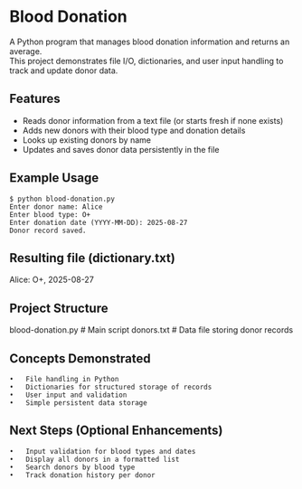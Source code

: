 # Blood Donation

A Python program that manages blood donation information and returns an average.  
This project demonstrates file I/O, dictionaries, and user input handling to track and update donor data.

## Features

- Reads donor information from a text file (or starts fresh if none exists)
- Adds new donors with their blood type and donation details
- Looks up existing donors by name
- Updates and saves donor data persistently in the file

## Example Usage

```
$ python blood-donation.py
Enter donor name: Alice
Enter blood type: O+
Enter donation date (YYYY-MM-DD): 2025-08-27
Donor record saved.
```

## Resulting file (dictionary.txt)

Alice: O+, 2025-08-27

## Project Structure

blood-donation.py # Main script
donors.txt # Data file storing donor records

## Concepts Demonstrated

    •	File handling in Python
    •	Dictionaries for structured storage of records
    •	User input and validation
    •	Simple persistent data storage

## Next Steps (Optional Enhancements)

    •	Input validation for blood types and dates
    •	Display all donors in a formatted list
    •	Search donors by blood type
    •	Track donation history per donor
